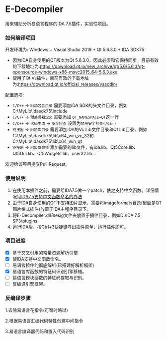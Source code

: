 # E-Decompiler
用来辅助分析易语言程序的IDA 7.5插件，实验性项目。

### 如何编译项目

开发环境为: Windows + Visual Studio 2019 + Qt 5.6.3.0 + IDA SDK75

- 因为IDA自身使用的QT版本为Qt 5.6.3.0，因此必须和它保持同步，目前有效的下载地址为:https://download.qt.io/new_archive/qt/5.6/5.6.3/qt-opensource-windows-x86-msvc2015_64-5.6.3.exe
- 使用了Qt Vs插件，目前有效的下载地址为:https://download.qt.io/official_releases/vsaddin/

配置选项:

- `C/C++` -> `附加包含目录` 需要添加IDA SDK的头文件目录，例如C:\MyLib\idasdk75\include
- `C/C++` -> `预处理器定义` 需要添加 `QT_NAMESPACE=QT`这一行
- `C/C++` -> `代码生成` -> `安全检查` 设置为`禁用安全检查(/GS-)`
- `链接器` -> `附加库目录` 需要添加IDA的Vc Lib文件目录和Qt Lib目录，例如C:\MyLib\idasdk75\lib\x64_win_vc_32和C:\MyLib\idasdk75\lib\x64_win_qt
- `链接器` -> `附加依赖项` 添加需要的lib文件，有ida.lib、Qt5Core.lib、Qt5Gui.lib、Qt5Widgets.lib、user32.lib...

欢迎给该项目提交Pull Request。

### 使用说明

1. 在使用本插件之前，需要给IDA7.5做一个patch，使之支持中文函数。详细情况见[IDA7.5支持中文函数命名的办法](https://www.52pojie.cn/thread-1414525-1-1.html)
2. 由于IDA自身使用的QT不支持图片显示，需要将imageformats目录(里面是QT图片格式插件)放置于IDA主程序目录下。
3. 将E-Decompiler.dll和esig文件夹放置于插件目录，例如D:\IDA 7.5 SP3\plugins
4. 运行IDA后，按Ctrl+3快捷键呼出插件菜单，运行插件即可。

### 项目进度

- [x] 基于交叉引用的常量资源解析引擎
- [x] 使IDA支持中文函数命名。
- [ ] 易语言控件的彻底解析(已搭建好解析框架)
- [x] 易语言库函数的特征码识别引擎移植。
- [ ] 易语言模块函数的特征码提取与识别。
- [ ] 反编译引擎框架。

### 反编译步骤

1.去除易语言花指令(可暂时略过)

2.根据易语言汇编代码特性创建中间指令

3.易语言编译器代码和置入代码识别
